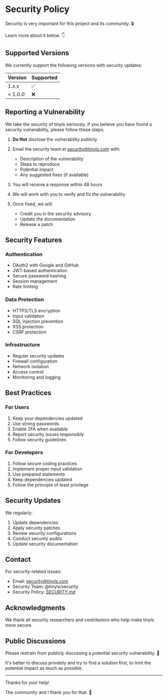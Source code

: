 # Security Policy

Security is very important for this project and its community. 🔒

Learn more about it below. 👇

## Supported Versions

We currently support the following versions with security updates:

| Version | Supported          |
| ------- | ------------------ |
| 1.x.x   | :white_check_mark: |
| < 1.0.0 | :x:                |

## Reporting a Vulnerability

We take the security of tinyls seriously. If you believe you have found a security vulnerability, please follow these steps:

1. **Do Not** disclose the vulnerability publicly
2. Email the security team at security@tinyls.com with:

   - Description of the vulnerability
   - Steps to reproduce
   - Potential impact
   - Any suggested fixes (if available)

3. You will receive a response within 48 hours
4. We will work with you to verify and fix the vulnerability
5. Once fixed, we will:
   - Credit you in the security advisory
   - Update the documentation
   - Release a patch

## Security Features

### Authentication

- OAuth2 with Google and GitHub
- JWT-based authentication
- Secure password hashing
- Session management
- Rate limiting

### Data Protection

- HTTPS/TLS encryption
- Input validation
- SQL injection prevention
- XSS protection
- CSRF protection

### Infrastructure

- Regular security updates
- Firewall configuration
- Network isolation
- Access control
- Monitoring and logging

## Best Practices

### For Users

1. Keep your dependencies updated
2. Use strong passwords
3. Enable 2FA when available
4. Report security issues responsibly
5. Follow security guidelines

### For Developers

1. Follow secure coding practices
2. Implement proper input validation
3. Use prepared statements
4. Keep dependencies updated
5. Follow the principle of least privilege

## Security Updates

We regularly:

1. Update dependencies
2. Apply security patches
3. Review security configurations
4. Conduct security audits
5. Update security documentation

## Contact

For security-related issues:

- Email: security@tinyls.com
- Security Team: @tinyls/security
- Security Policy: [SECURITY.md](SECURITY.md)

## Acknowledgments

We thank all security researchers and contributors who help make tinyls more secure.

## Public Discussions

Please restrain from publicly discussing a potential security vulnerability. 🙊

It's better to discuss privately and try to find a solution first, to limit the potential impact as much as possible.

---

Thanks for your help!

The community and I thank you for that. 🙇
